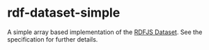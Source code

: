 # rdf-dataset-simple

A simple array based implementation of the [RDFJS Dataset](https://github.com/rdfjs/representation-task-force/wiki/Dataset-spec).
See the specification for further details.
